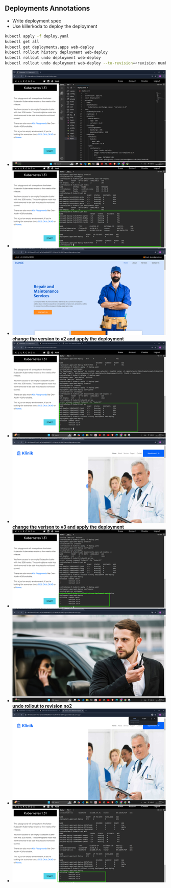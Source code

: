 Deployments Annotations 
------------------------
* Write deployment spec 
* Use killerkoda to deploy the deployment
```sh
kubectl apply -f deploy.yaml
kubectl get all
kubectl get deployments.apps web-deploy 
kubectl rollout history deployment web-deploy
kubectl rollout undo deployment web-deploy
kubectl rollout undo deployment web-deploy --to-revision=<revision number>
```
* ![alt text](images/k8s1.png)
* ![alt text](images/k8s2.png)
* ![alt text](images/k8s3.png)
__change the version to v2 and apply the deployment__
* ![alt text](images/k8s4.png)
* ![alt text](images/k8s5.png)
__change the verison to v3 and apply the deployment__
* ![alt text](images/k8s6.png)
* ![alt text](images/k8s7.png)
__undo rollout to revision no2__
* ![alt text](images/k8s8.png)
* ![alt text](images/k8s9.png)